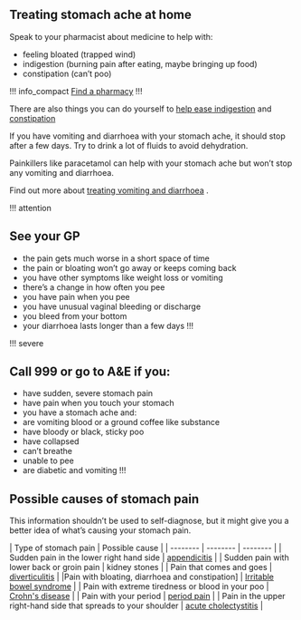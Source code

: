 
## Treating stomach ache at home

Speak to your pharmacist about medicine to help with:
- feeling bloated (trapped wind)
- indigestion (burning pain after eating, maybe bringing up food)
- constipation (can’t poo)

!!! info_compact
[Find a pharmacy](https://beta.nhs.uk/finders/find-help?context=stomach-ache)
!!!

There are also things you can do yourself to [help ease indigestion](http://www.nhs.uk/conditions/Indigestion/Pages/Introduction.aspx) and [constipation](http://www.nhs.uk/Conditions/Constipation/Pages/Introduction.aspx)  

If you have vomiting and diarrhoea with your stomach ache, it should stop after a few days. Try to drink a lot of fluids to avoid dehydration.

Painkillers like paracetamol can help with your stomach ache but won’t stop any vomiting and diarrhoea.

Find out more about [treating vomiting and diarrhoea](http://www.nhs.uk/conditions/gastroenteritis/Pages/Introduction.aspx) .

!!! attention
## See your GP 
- the pain gets much worse in a short space of time
- the pain or bloating won’t go away or keeps coming back
- you have other symptoms like weight loss or vomiting
- there’s a change in how often you pee
- you have pain when you pee
- you have unusual vaginal bleeding or discharge
- you bleed from your bottom
- your diarrhoea lasts longer than a few days
!!!

!!! severe
## Call 999 or go to A&E if you:
- have sudden, severe stomach pain
- have pain when you touch your stomach
- you have a stomach ache and:
- are vomiting blood or a ground coffee like substance
- have bloody or black, sticky poo
- have collapsed
- can’t breathe
- unable to pee
- are diabetic and vomiting
!!!

## Possible causes of stomach pain

This information shouldn’t be used to self-diagnose, but it might give you a better idea of what’s causing your stomach pain. 

| Type of stomach pain | Possible cause | 
| -------- | -------- | -------- |
| Sudden pain in the lower right hand side    | [appendicitis](http://www.nhs.uk/Conditions/appendicitis/Pages/Introduction.aspx)   | 
| Sudden pain with lower back or groin pain     | kidney stones     | 
| Pain that comes and goes    | [diverticulitis](http://www.nhs.uk/Conditions/Trichomonas_vaginalis/Pages/Introduction.aspx)      | 
|Pain with bloating, diarrhoea and constipation]     | [Irritable bowel syndrome](http://www.nhs.uk/Conditions/Irritable-bowel-syndrome/Pages/Treatment.aspx)      | 
| Pain with extreme tiredness or blood in your poo    | [Crohn's disease](http://www.nhs.uk/Conditions/Crohns-disease/Pages/Symptoms.aspx)    |
| Pain with your period   | [period pain](http://www.nhs.uk/Conditions/Periods-painful/Pages/Introduction.aspx)      | 
| Pain in the upper right-hand side that spreads to your shoulder   | [acute cholectystitis](http://www.nhs.uk/conditions/Cholecystitis-acute/Pages/Introduction.aspx)    |